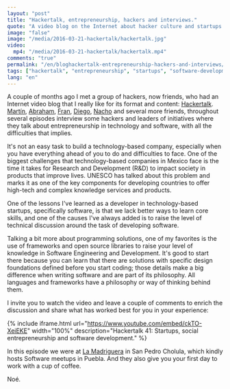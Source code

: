 ```yaml
---
layout: "post"
title: "Hackertalk, entrepreneurship, hackers and interviews."
quote: "A video blog on the Internet about hacker culture and startups."
image: "false"
image: "/media/2016-03-21-hackertalk/hackertalk.jpg"
video:
  mp4: "/media/2016-03-21-hackertalk/hackertalk.mp4"
comments: "true"
permalink: "/en/bloghackertalk-entrepreneurship-hackers-and-interviews/"
tags: ["hackertalk", "entrepreneurship", "startups", "software-development", "interviews", "hackers", "technology", "la-madriguera", "puebla", "hackers-and-founders"]
lang: "en"
---
```


A couple of months ago I met a group of hackers, now friends, who had an Internet video blog that I really like for its format and content: [Hackertalk](http://www.hackertalk.co).
[Martín](https://twitter.com/mvrtxn), [Abraham](https://twitter.com/abraham_gnz), [Fran](https://twitter.com/FranPR9), [Diego](https://twitter.com/Diegeekster), [Nacho](https://twitter.com/allnacho) and several more friends, throughout several episodes interview some hackers and leaders of initiatives where they talk about entrepreneurship in technology and software, with all the difficulties that implies.

It's not an easy task to build a technology-based company, especially when you have everything ahead of you to do and difficulties to face. One of the biggest challenges that technology-based companies in Mexico face is the time it takes for Research and Development (R&D) to impact society in products that improve lives. UNESCO has talked about this problem and marks it as one of the key components for developing countries to offer high-tech and complex knowledge services and products.

One of the lessons I've learned as a developer in technology-based startups, specifically software, is that we lack better ways to learn core skills, and one of the causes I've always added is to raise the level of technical discussion around the task of developing software.

Talking a bit more about programming solutions, one of my favorites is the use of frameworks and open source libraries to raise your level of knowledge in Software Engineering and Development. It's good to start there because you can learn that there are solutions with specific design foundations defined before you start coding; those details make a big difference when writing software and are part of its philosophy. All languages and frameworks have a philosophy or way of thinking behind them.

I invite you to watch the video and leave a couple of comments to enrich the discussion and share what has worked best for you in your experience:

{% include iframe.html url="https://www.youtube.com/embed/ckTO-XeiEKE" width="100%" description="Hackertalk 41: Startups, social entrepreneurship and software development." %}

In this episode we were at [La Madriguera](http://www.la-madriguera.mx) in San Pedro Cholula, which kindly hosts Software meetups in Puebla. And they also give you your first day to work with a cup of coffee.

Noé.
